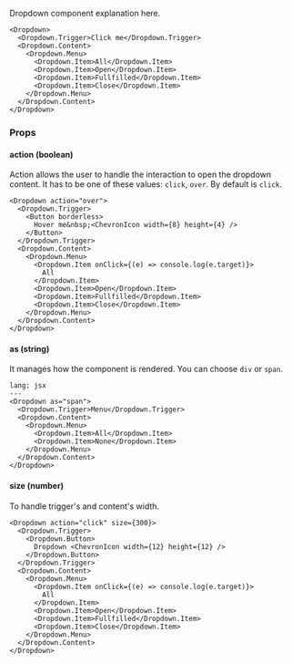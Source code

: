 Dropdown component explanation here.

```react
<Dropdown>
  <Dropdown.Trigger>Click me</Dropdown.Trigger>
  <Dropdown.Content>
    <Dropdown.Menu>
      <Dropdown.Item>All</Dropdown.Item>
      <Dropdown.Item>Open</Dropdown.Item>
      <Dropdown.Item>Fullfilled</Dropdown.Item>
      <Dropdown.Item>Close</Dropdown.Item>
    </Dropdown.Menu>
  </Dropdown.Content>
</Dropdown>
```

### Props

#### **action** (boolean)

Action allows the user to handle the interaction to open the dropdown content. It has to be one of these values: `click`, `over`. By default is `click`.

```react
<Dropdown action="over">
  <Dropdown.Trigger>
    <Button borderless>
      Hover me&nbsp;<ChevronIcon width={8} height={4} />
    </Button>
  </Dropdown.Trigger>
  <Dropdown.Content>
    <Dropdown.Menu>
      <Dropdown.Item onClick={(e) => console.log(e.target)}>
        All
      </Dropdown.Item>
      <Dropdown.Item>Open</Dropdown.Item>
      <Dropdown.Item>Fullfilled</Dropdown.Item>
      <Dropdown.Item>Close</Dropdown.Item>
    </Dropdown.Menu>
  </Dropdown.Content>
</Dropdown>
```

#### **as** (string)

It manages how the component is rendered. You can choose `div` or `span`.

```code
lang: jsx
---
<Dropdown as="span">
  <Dropdown.Trigger>Menu</Dropdown.Trigger>
  <Dropdown.Content>
    <Dropdown.Menu>
      <Dropdown.Item>All</Dropdown.Item>
      <Dropdown.Item>None</Dropdown.Item>
    </Dropdown.Menu>
  </Dropdown.Content>
</Dropdown>
```

#### **size** (number)

To handle trigger's and content's width.

```react
<Dropdown action="click" size={300}>
  <Dropdown.Trigger>
    <Dropdown.Button>
      Dropdown <ChevronIcon width={12} height={12} />
    </Dropdown.Button>
  </Dropdown.Trigger>
  <Dropdown.Content>
    <Dropdown.Menu>
      <Dropdown.Item onClick={(e) => console.log(e.target)}>
        All
      </Dropdown.Item>
      <Dropdown.Item>Open</Dropdown.Item>
      <Dropdown.Item>Fullfilled</Dropdown.Item>
      <Dropdown.Item>Close</Dropdown.Item>
    </Dropdown.Menu>
  </Dropdown.Content>
</Dropdown>
```
